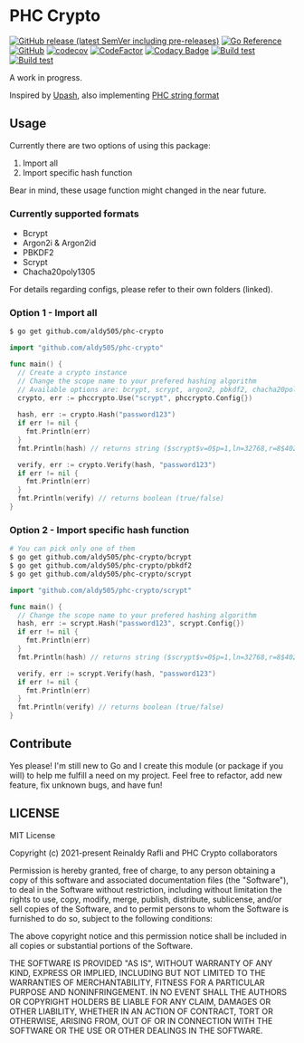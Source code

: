 # PHC Crypto

[![GitHub release (latest SemVer including pre-releases)](https://img.shields.io/github/v/release/aldy505/phc-crypto?include_prereleases)](https://github.com/aldy505/phc-crypto/releases) [![Go Reference](https://pkg.go.dev/badge/github.com/aldy505/phc-crypto.svg)](https://pkg.go.dev/github.com/aldy505/phc-crypto) [![GitHub](https://img.shields.io/github/license/aldy505/phc-crypto)](https://github.com/aldy505/phc-crypto/blob/master/LICENSE) [![codecov](https://codecov.io/gh/aldy505/phc-crypto/branch/master/graph/badge.svg?token=HUTQURBZ73)](https://codecov.io/gh/aldy505/phc-crypto) [![CodeFactor](https://www.codefactor.io/repository/github/aldy505/phc-crypto/badge)](https://www.codefactor.io/repository/github/aldy505/phc-crypto) [![Codacy Badge](https://app.codacy.com/project/badge/Grade/16c40f49aabe4e89afea7c1e1d90a483)](https://www.codacy.com/gh/aldy505/phc-crypto/dashboard?utm_source=github.com&amp;utm_medium=referral&amp;utm_content=aldy505/phc-crypto&amp;utm_campaign=Badge_Grade) [![Build test](https://github.com/aldy505/phc-crypto/actions/workflows/build.yml/badge.svg)](https://github.com/aldy505/phc-crypto/actions/workflows/build.yml) [![Build test](https://github.com/aldy505/phc-crypto/actions/workflows/coverage.yml/badge.svg)](https://github.com/aldy505/phc-crypto/actions/workflows/coverage.yml)

A work in progress.

Inspired by [Upash](https://github.com/simonepri/upash), also implementing [PHC string format](https://github.com/P-H-C/phc-string-format/blob/master/phc-sf-spec.md)

## Usage

Currently there are two options of using this package:
  1. Import all
  2. Import specific hash function

Bear in mind, these usage function might changed in the near future.

### Currently supported formats

* Bcrypt
* Argon2i & Argon2id
* PBKDF2
* Scrypt
* Chacha20poly1305

For details regarding configs, please refer to their own folders (linked).

### Option 1 - Import all

```bash
$ go get github.com/aldy505/phc-crypto
```

```go
import "github.com/aldy505/phc-crypto"

func main() {
  // Create a crypto instance
  // Change the scope name to your prefered hashing algorithm
  // Available options are: bcrypt, scrypt, argon2, pbkdf2, chacha20poly1305
  crypto, err := phccrypto.Use("scrypt", phccrypto.Config{})
  
  hash, err := crypto.Hash("password123")
  if err != nil {
    fmt.Println(err)
  }
  fmt.Println(hash) // returns string ($scrypt$v=0$p=1,ln=32768,r=8$402ffb0b23cd3d3a$62daeae2ac...)

  verify, err := crypto.Verify(hash, "password123")
  if err != nil {
    fmt.Println(err)
  }
  fmt.Println(verify) // returns boolean (true/false)
}
```

### Option 2 - Import specific hash function

```bash
# You can pick only one of them
$ go get github.com/aldy505/phc-crypto/bcrypt
$ go get github.com/aldy505/phc-crypto/pbkdf2
$ go get github.com/aldy505/phc-crypto/scrypt
```

```go
import "github.com/aldy505/phc-crypto/scrypt"

func main() {
  // Change the scope name to your prefered hashing algorithm
  hash, err := scrypt.Hash("password123", scrypt.Config{})
  if err != nil {
    fmt.Println(err)
  }
  fmt.Println(hash) // returns string ($scrypt$v=0$p=1,ln=32768,r=8$402ffb0b23cd3d3a$62daeae2ac...)

  verify, err := scrypt.Verify(hash, "password123")
  if err != nil {
    fmt.Println(err)
  }
  fmt.Println(verify) // returns boolean (true/false)
}
```

## Contribute

Yes please! I'm still new to Go and I create this module (or package if you will) to help me fulfill a need on my project. Feel free to refactor, add new feature, fix unknown bugs, and have fun!

## LICENSE

MIT License

Copyright (c) 2021-present Reinaldy Rafli and PHC Crypto collaborators

Permission is hereby granted, free of charge, to any person obtaining a copy
of this software and associated documentation files (the "Software"), to deal
in the Software without restriction, including without limitation the rights
to use, copy, modify, merge, publish, distribute, sublicense, and/or sell
copies of the Software, and to permit persons to whom the Software is
furnished to do so, subject to the following conditions:

The above copyright notice and this permission notice shall be included in all
copies or substantial portions of the Software.

THE SOFTWARE IS PROVIDED "AS IS", WITHOUT WARRANTY OF ANY KIND, EXPRESS OR
IMPLIED, INCLUDING BUT NOT LIMITED TO THE WARRANTIES OF MERCHANTABILITY,
FITNESS FOR A PARTICULAR PURPOSE AND NONINFRINGEMENT. IN NO EVENT SHALL THE
AUTHORS OR COPYRIGHT HOLDERS BE LIABLE FOR ANY CLAIM, DAMAGES OR OTHER
LIABILITY, WHETHER IN AN ACTION OF CONTRACT, TORT OR OTHERWISE, ARISING FROM,
OUT OF OR IN CONNECTION WITH THE SOFTWARE OR THE USE OR OTHER DEALINGS IN THE
SOFTWARE.